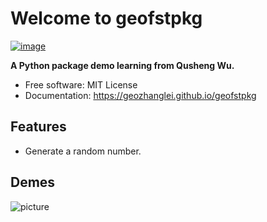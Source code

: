 # Welcome to geofstpkg

[![image](https://img.shields.io/pypi/v/geofstpkg.svg)](https://pypi.python.org/pypi/geofstpkg)

**A Python package demo learning from Qusheng Wu.**

-   Free software: MIT License
-   Documentation: <https://geozhanglei.github.io/geofstpkg>

## Features

-   Generate a random number.

## Demes

![picture](https://i0.wp.com/spatialthoughts.com/wp-content/uploads/2021/06/Customizing-QGIS-with-Python.png?w=820&ssl=1)
